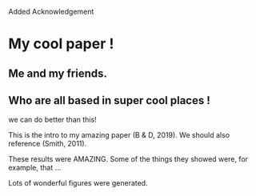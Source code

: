 Added Acknowledgement

# My cool paper !
## Me and my friends.
## Who are all based in super cool places !

we can do better than this!

This is the intro to my amazing paper (B & D, 2019).
We should also reference (Smith, 2011).
 
These results were AMAZING.
Some of the things they showed were, for example, that ...

Lots of wonderful figures were generated.

